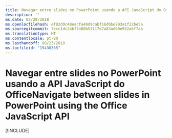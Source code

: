 ```yaml
---
title: Navegar entre slides no PowerPoint usando a API JavaScript do Office
description: ''
ms.date: 02/28/2018
ms.openlocfilehash: ef82d9c48eacfa49d9cabf16dbbe793a1f22be5a
ms.sourcegitcommit: 7ecc1dc24bf7488b53117d7a83ad60e952a6f7aa
ms.translationtype: HT
ms.contentlocale: pt-BR
ms.lasthandoff: 08/23/2018
ms.locfileid: "19438365"
---
```

# <a name="navigate-between-slides-in-powerpoint-using-the-office-javascript-api"></a><span data-ttu-id="c2a97-102">Navegar entre slides no PowerPoint usando a API JavaScript do Office</span><span class="sxs-lookup"><span data-stu-id="c2a97-102">Navigate between slides in PowerPoint using the Office JavaScript API</span></span>

[!INCLUDE[](../includes/powerpoint-tutorial-navigate-slides.md)]